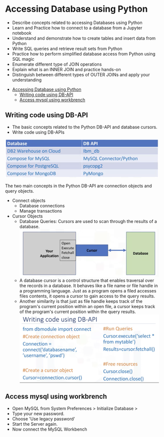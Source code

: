 # Accessing Database using Python

* Describe concepts related to accessing Databases using Python
* Learn and Practice how to connect to a database from a Jupyter notebook
* Understand and demonstrate how to create tables and insert data from Python
* Write SQL queries and retrieve result sets from Python
* Practice how to perform simplified database access from Python using SQL magic
* Enumerate different type of JOIN operations
* Explain what is an INNER JOIN and practice hands-on
* Distinguish between different types of OUTER JOINs and apply your understanding

- [Accessing Database using Python](#accessing-database-using-python)
  - [Writing code using DB-API](#writing-code-using-db-api)
  - [Access mysql using workbrench](#access-mysql-using-workbrench)

## Writing code using DB-API

* The basic concepts related to the Python DB-API and database cursors. 
* Write code using DB-APIs

![](../res/截屏2020-01-17下午12.29.37.png)

The two main concepts in the Python DB-API are connection objects and query objects.
* Connect objects
  * Database connections
  * Manage transactions
* Cursor Objects
  * Database Queries: Cursors are used to scan through the results of a database.
    ![](../res/截屏2020-01-17下午12.34.30.png)
  * A database cursor is a control structure that enables traversal over the records in a database. It behaves like a file name or file handle in a programming language. Just as a program opens a filed accesses files contents, it opens a cursor to gain access to the query results. 
  * Another similarity is that just as file handle keeps track of the program's current position within an open file, a cursor keeps track of the program's current position within the query results. 
    ![](../res/截屏2020-01-17下午12.36.12.png)

## Access mysql using workbrench

* Open MySQL from System Preferences > Initialize Database >
* Type your new password.
* Choose 'Use legacy password'
* Start the Server again.
* Now connect the MySQL Workbench